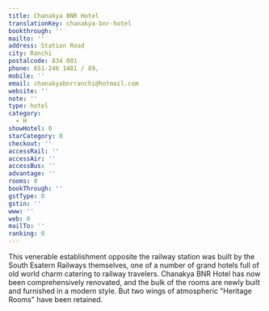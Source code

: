 ```yaml
---
title: Chanakya BNR Hotel
translationKey: chanakya-bnr-hotel
bookthrough: ''
mailto: ''
address: Station Road
city: Ranchi
postalcode: 834 001
phone: 651-246 1481 / 89,
mobile: ''
email: chanakyabnrranchi@hotmail.com
website: ''
note: ''
type: hotel
category:
  - H
showHotel: 0
starCategory: 0
checkout: ''
accessRail: ''
accessAir: ''
accessBus: ''
advantage: ''
rooms: 0
bookThrough: ''
gstType: 0
gstin: ''
www: ''
web: 0
mailTo: ''
ranking: 0
---
```







This venerable establishment opposite the railway station was built by the South Esatern Railways themselves, one of a number of grand hotels full of old world charm catering to railway travelers.     Chanakya BNR Hotel has now been comprehensively renovated, and the bulk of the rooms are newly built and furnished in a modern style. But two wings of atmospheric "Heritage Rooms" have been retained.   